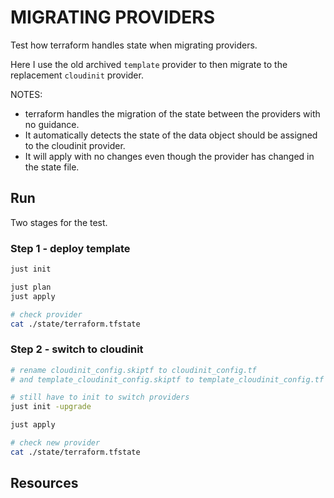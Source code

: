 # MIGRATING PROVIDERS

Test how terraform handles state when migrating providers.  

Here I use the old archived `template` provider to then migrate to the replacement `cloudinit` provider.  

NOTES:

* terraform handles the migration of the state between the providers with no guidance.  
* It automatically detects the state of the data object should be assigned to the cloudinit provider.  
* It will apply with no changes even though the provider has changed in the state file.  

## Run

Two stages for the test.  

### Step 1 - deploy template

```sh
just init

just plan
just apply

# check provider
cat ./state/terraform.tfstate
```

### Step 2 - switch to cloudinit

```sh
# rename cloudinit_config.skiptf to cloudinit_config.tf
# and template_cloudinit_config.skiptf to template_cloudinit_config.tf

# still have to init to switch providers 
just init -upgrade

just apply

# check new provider
cat ./state/terraform.tfstate
```

## Resources

